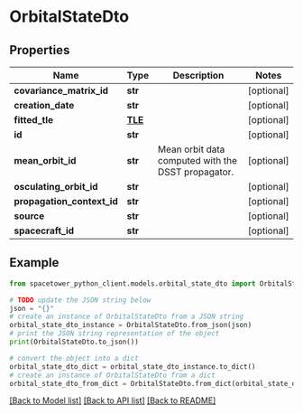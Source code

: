 # OrbitalStateDto


## Properties

Name | Type | Description | Notes
------------ | ------------- | ------------- | -------------
**covariance_matrix_id** | **str** |  | [optional] 
**creation_date** | **str** |  | [optional] 
**fitted_tle** | [**TLE**](TLE.md) |  | [optional] 
**id** | **str** |  | [optional] 
**mean_orbit_id** | **str** | Mean orbit data computed with the DSST propagator. | [optional] 
**osculating_orbit_id** | **str** |  | [optional] 
**propagation_context_id** | **str** |  | [optional] 
**source** | **str** |  | [optional] 
**spacecraft_id** | **str** |  | [optional] 

## Example

```python
from spacetower_python_client.models.orbital_state_dto import OrbitalStateDto

# TODO update the JSON string below
json = "{}"
# create an instance of OrbitalStateDto from a JSON string
orbital_state_dto_instance = OrbitalStateDto.from_json(json)
# print the JSON string representation of the object
print(OrbitalStateDto.to_json())

# convert the object into a dict
orbital_state_dto_dict = orbital_state_dto_instance.to_dict()
# create an instance of OrbitalStateDto from a dict
orbital_state_dto_from_dict = OrbitalStateDto.from_dict(orbital_state_dto_dict)
```
[[Back to Model list]](../README.md#documentation-for-models) [[Back to API list]](../README.md#documentation-for-api-endpoints) [[Back to README]](../README.md)


